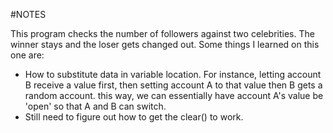 #NOTES

This program checks the number of followers against two celebrities. The winner stays
and the loser gets changed out. Some things I learned on this one are:
- How to substitute data in variable location. For instance, letting account B
receive a value first, then setting account A to that value then B gets a random
account. this way, we can essentially have account A's value be 'open' so that A and B
can switch.
- Still need to figure out how to get the clear() to work.